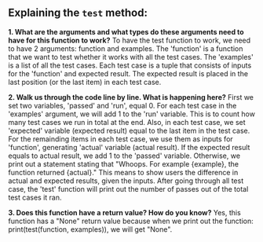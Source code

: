 ## Explaining the `test` method:

**1. What are the arguments and what types do these arguments need to have for this function to work?**
    To have the test function to work, we need to have 2 arguments: function and examples. 
    The 'function' is a function that we want to test whether it works with all the test cases. 
    The 'examples' is a list of all the test cases. Each test case is a tuple that consists of inputs for the 'function' and expected result. The expected result is placed in the last position (or the last item) in each test case. 
  
**2. Walk us through the code line by line. What is happening here?**
    First we set two variables, 'passed' and 'run', equal 0.
    For each test case in the 'examples' argument, we will add 1 to the 'run' variable. This is to count how many test cases we run in total at the end. 
    Also, in each test case, we set 'expected' variable (expected result) equal to the last item in the test case. For the remainding items in each test case, we use them as inputs for 'function', generating 'actual' variable (actual result).
    If the expected result equals to actual result, we add 1 to the 'passed' variable. Otherwise, we print out a statement stating that "Whoops. For example {example}, the function returned {actual}." This means to show users the difference in actual and expected results, given the inputs. 
    After going through all test case, the 'test' function will print out the number of passes out of the total test cases it ran. 
  
**3. Does this function have a return value? How do you know?**
    Yes, this function has a "None" return value because when we print out the function: print(test(function, examples)), we will get "None".